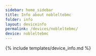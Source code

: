 ```yaml
---
sidebar: home_sidebar
title: Info about nobleltebmc
folder: info
layout: deviceinfo
permalink: /devices/nobleltebmc/
device: nobleltebmc
---
```

{% include templates/device_info.md %}
